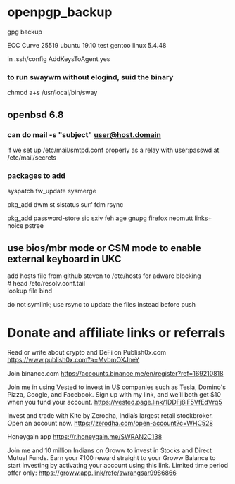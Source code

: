 # openpgp_backup

gpg backup

ECC Curve 25519
ubuntu 19.10 test
gentoo linux 5.4.48


in .ssh/config
AddKeysToAgent yes

### to run swaywm without elogind, suid the binary
chmod a+s /usr/local/bin/sway


## openbsd 6.8

### can do mail -s "subject" user@host.domain
if we set up /etc/mail/smtpd.conf properly as a relay
with user:passwd at /etc/mail/secrets

### packages to add

syspatch
fw_update
sysmerge

pkg_add dwm st slstatus surf fdm rsync

pkg_add password-store sic sxiv feh age gnupg firefox neomutt links+ noice pstree


## use bios/mbr mode or CSM mode to enable external keyboard in UKC


add hosts file from github steven to /etc/hosts for adware blocking  
\# head /etc/resolv.conf.tail  
lookup file bind

do not symlink; use rsync to update the files instead before push

# Donate and affiliate links or referrals

Read or write about crypto and DeFi on Publish0x.com https://www.publish0x.com?a=MvbmOXJneY

Join binance.com https://accounts.binance.me/en/register?ref=169210818

Join me in using Vested to invest in US companies such as Tesla, Domino's Pizza, Google, and Facebook. Sign up with my link, and we’ll both get $10 when you fund your account. 
https://vested.page.link/1DDFj8iF5VfEdVrq5

Invest and trade with Kite by Zerodha, India’s largest retail stockbroker. Open an account now. https://zerodha.com/open-account?c=WHC528

Honeygain app https://r.honeygain.me/SWRAN2C138

Join me and 10 million Indians on Groww to invest in Stocks and Direct Mutual Funds.
Earn your ₹100 reward straight to your Groww Balance to start investing by activating your account using this link. Limited time period offer only: 
https://groww.app.link/refe/swrangsar9986866

